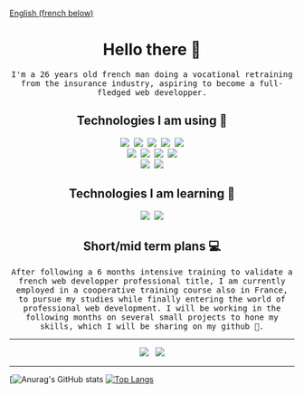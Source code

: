 <ins>English (french below)</ins>
<h1 align="center" font-weight="bold"> Hello there 👋 </h1>

<p align="center"><samp>I'm a 26 years old french man doing a vocational retraining from the insurance industry, aspiring to become a full-fledged web developper.</samp></p>

<h2 align="center">Technologies I am using 🔭</h2>
<p align="center">
    <img src="https://img.shields.io/badge/TypeScript-007ACC?style=for-the-badge&logo=typescript&logoColor=white" />&nbsp;
  <img src="https://img.shields.io/badge/React-20232A?style=for-the-badge&logo=react&logoColor=61DAFB" />&nbsp;
  <img src="https://img.shields.io/badge/Redux-593D88?style=for-the-badge&logo=redux&logoColor=white" />&nbsp;
  <img src="https://img.shields.io/badge/Node.js-339933?style=for-the-badge&logo=nodedotjs&logoColor=white" />&nbsp;
  <img src="https://img.shields.io/badge/Express.js-000000?style=for-the-badge&logo=express&logoColor=white" /><br/>
  <img src="https://img.shields.io/badge/PHP-777BB4?style=for-the-badge&logo=php&logoColor=white" />&nbsp;
  <img src="https://img.shields.io/badge/laravel-%23FF2D20.svg?style=for-the-badge&logo=laravel&logoColor=white" />&nbsp;
  <img src="https://img.shields.io/badge/Symfony-000000?style=for-the-badge&logo=Symfony&logoColor=white" />&nbsp;
    <img src="https://img.shields.io/badge/postgres-%23316192.svg?style=for-the-badge&logo=postgresql&logoColor=white" /><br/> 
  <img src="https://img.shields.io/badge/GIT-E44C30?style=for-the-badge&logo=git&logoColor=white" />&nbsp;    
  <img src="https://img.shields.io/badge/GitHub-100000?style=for-the-badge&logo=github&logoColor=white"/>
</p>
 
<h2 align="center">Technologies I am learning 🌱</h2>
<p align="center">
  <img src="https://img.shields.io/badge/MongoDB-4EA94B?style=for-the-badge&logo=mongodb&logoColor=white" />&nbsp;
  <img src="https://img.shields.io/badge/docker-%230db7ed.svg?style=for-the-badge&logo=docker&logoColor=white"/>
</p>

<h2 align="center">Short/mid term plans 💻</h2>
<p align="center">
  <samp>After following a 6 months intensive training to validate a french web developper professional title, I am currently employed in a cooperative training course also in France, to pursue my studies while finally entering the world of professional web development. 
  I will be working in the following months on several small projects to hone my skills, which I will be sharing on my github 🚀.</samp>
</p> 

***
<p align="center">
  <a href="https://www.linkedin.com/in/yannick-sendrey"><img src="https://img.shields.io/badge/LinkedIn-0077B5?style=for-the-badge&logo=linkedin&logoColor=white" /></a>&nbsp;&nbsp;
  <a href="https://yannicksendrey-dev.notion.site/219d6fbfb0924c8a8c61bd481a5e9126?v=2c4426df78d742d89dc22c9dd4092d5c"><img src="https://img.shields.io/badge/Notion-%23000000.svg?style=for-the-badge&logo=notion&logoColor=white" /></a>
</p>

***

[![Anurag's GitHub stats](https://github-readme-stats.vercel.app/api?username=YannickSendrey&theme=transparent)
[![Top Langs](https://github-readme-stats.vercel.app/api/top-langs/?username=YannickSendrey&theme=transparent&layout=compact)](https://github.com/anuraghazra/github-readme-stats)
